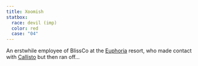 ```yaml
---
title: Xoomish
statbox:
  race: devil (imp)
  color: red
  case: "04"
---
```


An erstwhile employee of BlissCo at the [Euphoria](../locales/euphoria) resort, who made contact with [Callisto](cal) but then ran off...
